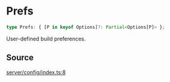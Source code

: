 # Prefs

```ts
type Prefs: { [P in keyof Options]?: Partial<Options[P]> };
```

User-defined build preferences.

## Source

[server/config/index.ts:8](https://github.com/Elringus/Imgit/blob/157689c/src/server/config/index.ts#L8)
